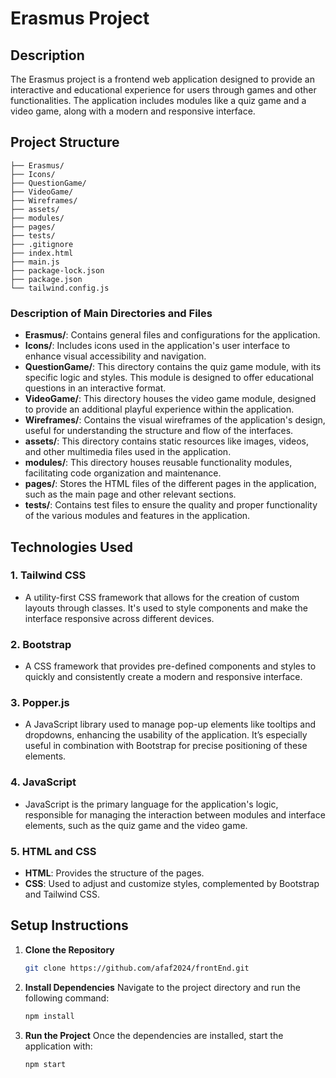 # Erasmus Project

## Description
The Erasmus project is a frontend web application designed to provide an interactive and educational experience for users through games and other functionalities. The application includes modules like a quiz game and a video game, along with a modern and responsive interface.

## Project Structure

```
├── Erasmus/
├── Icons/
├── QuestionGame/
├── VideoGame/
├── Wireframes/
├── assets/
├── modules/
├── pages/
├── tests/
├── .gitignore
├── index.html
├── main.js
├── package-lock.json
├── package.json
└── tailwind.config.js
```

### Description of Main Directories and Files

- **Erasmus/**: Contains general files and configurations for the application.
- **Icons/**: Includes icons used in the application's user interface to enhance visual accessibility and navigation.
- **QuestionGame/**: This directory contains the quiz game module, with its specific logic and styles. This module is designed to offer educational questions in an interactive format.
- **VideoGame/**: This directory houses the video game module, designed to provide an additional playful experience within the application.
- **Wireframes/**: Contains the visual wireframes of the application's design, useful for understanding the structure and flow of the interfaces.
- **assets/**: This directory contains static resources like images, videos, and other multimedia files used in the application.
- **modules/**: This directory houses reusable functionality modules, facilitating code organization and maintenance.
- **pages/**: Stores the HTML files of the different pages in the application, such as the main page and other relevant sections.
- **tests/**: Contains test files to ensure the quality and proper functionality of the various modules and features in the application.


## Technologies Used

### 1. **Tailwind CSS**
   - A utility-first CSS framework that allows for the creation of custom layouts through classes. It's used to style components and make the interface responsive across different devices.

### 2. **Bootstrap**
   - A CSS framework that provides pre-defined components and styles to quickly and consistently create a modern and responsive interface.

### 3. **Popper.js**
   - A JavaScript library used to manage pop-up elements like tooltips and dropdowns, enhancing the usability of the application. It’s especially useful in combination with Bootstrap for precise positioning of these elements.

### 4. **JavaScript**
   - JavaScript is the primary language for the application's logic, responsible for managing the interaction between modules and interface elements, such as the quiz game and the video game.

### 5. **HTML and CSS**
   - **HTML**: Provides the structure of the pages.
   - **CSS**: Used to adjust and customize styles, complemented by Bootstrap and Tailwind CSS.

## Setup Instructions

1. **Clone the Repository**
   ```bash
   git clone https://github.com/afaf2024/frontEnd.git
   ```

2. **Install Dependencies**
   Navigate to the project directory and run the following command:
   ```bash
   npm install
   ```

3. **Run the Project**
   Once the dependencies are installed, start the application with:
   ```bash
   npm start
   ```

